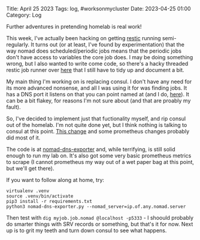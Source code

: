 Title: April 25 2023
Tags: log, #worksonmycluster 
Date: 2023-04-25 01:00 
Category: Log 
 
Further adventures in pretending homelab is real work!

This week, I've actually been hacking on getting [restic](https://restic.net/) running semi-regularly. It turns out (or at least, I've found by experimentation) that the way nomad does scheduled/periodic jobs means that the periodic jobs don't have access to variables the core job does. I may be doing something wrong, but I also wanted to write come code, so there's a hacky threaded restic job runner over [here](https://github.com/gerrowadat/nomad-homelab/tree/main/resticrunner) that I still have to tidy up and document a bit.

My main thing I'm working on is replacing consul. I don't have any need for its more advanced nonsense, and all I was using it for was finding jobs. It has a DNS port it listens on that you can point named at (and I do, [here](https://github.com/gerrowadat/homelab/blob/main/dns/etc-bind/named.conf.local#L27)). It can be a bit flakey, for reasons I'm not sure about (and that are proably my fault).

So, I've decided to implement just that fuctionality myself, and rip consul out of the homelab. I'm not quite done yet, but I think nothing is talking to consul at this point. [This change](https://github.com/gerrowadat/homelab/commit/db41927cd759566084a8ead05d0c2fd2ded44a66) and some prometheus changes probably did most of it. 

The code is at [nomad-dns-exporter](https://github.com/gerrowadat/nomad-dns-exporter) and, while terrifying, is still solid enough to run my lab on. It's also got some very basic prometheus metrics to scrape (I cannot prometheus my way out of a wet paper bag at this point, but we'll get there).

If you want to follow along at home, try:

```
virtualenv .venv
source .venv/bin/activate
pip3 install -r requirements.txt
python3 nomad-dns-exporter.py --nomad_server=ip.of.any.nomad.server
```

Then test with `dig myjob.job.nomad @localhost -p5333` - I shoould probably do smarter things with SRV records or something, but that's it for now. Next up is to grit my teeth and turn down consul to see what happens.

